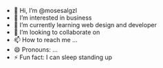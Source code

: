 - 👋 Hi, I’m @mosesalgzl
- 👀 I’m interested in business
- 🌱 I’m currently learning web design and developer
- 💞️ I’m looking to collaborate on 
- 📫 How to reach me ...
- 😄 Pronouns: ...
- ⚡ Fun fact: I can sleep standing up

<!---
mosesalgzl/mosesalgzl is a ✨ special ✨ repository because its `README.md` (this file) appears on your GitHub profile.
You can click the Preview link to take a look at your changes.
--->
